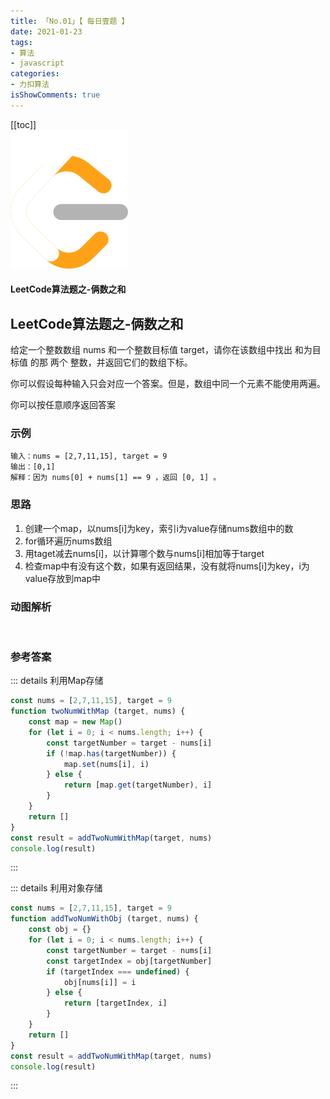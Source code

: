 ```yaml
---
title: 「No.01」【 每日壹题 】
date: 2021-01-23
tags: 
- 算法
- javascript
categories:
- 力扣算法
isShowComments: true
---
```

<Boxx />
[[toc]]
<div class="d-flex align-items-center justify-content-center">
    <img src="/images/other/LeetCode.svg">
    <h4 class="flex-grow-1 me-3">LeetCode算法题之-俩数之和</h4>
</div>
<!-- more -->

## LeetCode算法题之-俩数之和

给定一个整数数组 nums 和一个整数目标值 target，请你在该数组中找出 和为目标值 的那 两个 整数，并返回它们的数组下标。

你可以假设每种输入只会对应一个答案。但是，数组中同一个元素不能使用两遍。

你可以按任意顺序返回答案

### 示例
``` 
输入：nums = [2,7,11,15], target = 9
输出：[0,1]
解释：因为 nums[0] + nums[1] == 9 ，返回 [0, 1] 。
```

### 思路
1. 创建一个map，以nums[i]为key，索引i为value存储nums数组中的数
2. for循环遍历nums数组
3. 用taget减去nums[i]，以计算哪个数与nums[i]相加等于target
4. 检查map中有没有这个数，如果有返回结果，没有就将nums[i]为key，i为value存放到map中

### 动图解析

<img class="zoom-custom-imgs" :src="$withBase('/images/LeetCode/two-sum.gif')">

### 参考答案

::: details 利用Map存储
``` js
const nums = [2,7,11,15], target = 9
function twoNumWithMap (target, nums) {
    const map = new Map()
    for (let i = 0; i < nums.length; i++) {
        const targetNumber = target - nums[i]
        if (!map.has(targetNumber)) {
            map.set(nums[i], i)
        } else {
            return [map.get(targetNumber), i]
        }
    }
    return []
}
const result = addTwoNumWithMap(target, nums)
console.log(result)
```
:::

::: details 利用对象存储
``` js
const nums = [2,7,11,15], target = 9
function addTwoNumWithObj (target, nums) {
    const obj = {}
    for (let i = 0; i < nums.length; i++) {
        const targetNumber = target - nums[i]
        const targetIndex = obj[targetNumber]
        if (targetIndex === undefined) {
            obj[nums[i]] = i
        } else {
            return [targetIndex, i]
        }
    }
    return []
}
const result = addTwoNumWithMap(target, nums)
console.log(result)
```
:::
